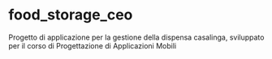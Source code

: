 # food_storage_ceo

Progetto di applicazione per la gestione della dispensa casalinga, sviluppato per il corso di Progettazione di Applicazioni Mobili